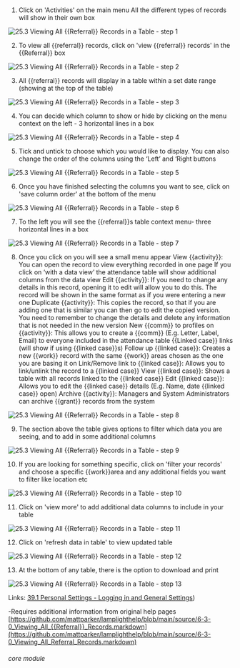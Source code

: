# 

1. Click on &#039;Activities&#039; on the main menu
All the different types of records will show in their own box

![25.3 Viewing All {{Referral}} Records in a Table - step 1](25.3_Viewing_All_Referral_Records_in_a_Table_im_1.png)

2. To view all {{referral}} records, click on &#039;view {{referral}} records&#039; in the {{Referral}} box

![25.3 Viewing All {{Referral}} Records in a Table - step 2](25.3_Viewing_All_Referral_Records_in_a_Table_im_2.png)

3. All {{referral}} records will display in a table within a set date range (showing at the top of the table)

![25.3 Viewing All {{Referral}} Records in a Table - step 3](25.3_Viewing_All_Referral_Records_in_a_Table_im_3.png)

4. You can decide which column to show or hide by clicking on the menu context on the left - 3 horizontal lines in a box

![25.3 Viewing All {{Referral}} Records in a Table - step 4](25.3_Viewing_All_Referral_Records_in_a_Table_im_4.png)

5. Tick and untick to choose which you would like to display.
You can also change the order of the columns using the ‘Left’ and ‘Right buttons

![25.3 Viewing All {{Referral}} Records in a Table - step 5](25.3_Viewing_All_Referral_Records_in_a_Table_im_5.png)

6. Once you have finished selecting the columns you want to see, click on &#039;save column order&#039; at the bottom of the menu

![25.3 Viewing All {{Referral}} Records in a Table - step 6](25.3_Viewing_All_Referral_Records_in_a_Table_im_6.png)

7. To the left you will see the {{referral}}s table context menu- three horizontal lines in a box

![25.3 Viewing All {{Referral}} Records in a Table - step 7](25.3_Viewing_All_Referral_Records_in_a_Table_im_7.png)

8. Once you click on you will see a small menu appear
View {{activity}}: You can open the record to view everything recorded in one page
If you click on ‘with a data view’ the attendance table will show additional columns from the data view
Edit {{activity}}: If you need to change any details in this record, opening it to edit will allow you to do this. The record will be shown in the same format as if you were entering a new one
Duplicate {{activity}}: This copies the record, so that if you are adding one that is similar you can then go to edit the copied version. You need to remember to change the details and delete any information that is not needed in the new version
New {{comm}} to profiles on {{activity}}: This allows you to create a {{comm}} (E.g. Letter, Label, Email) to everyone included in the attendance table
{{Linked case}} links (will show if using {{linked case}}s)
Follow up {{linked case}}: Creates a new {{work}} record with the same {{work}} areas chosen as the one you are basing it on
Link/Remove link to {{linked case}}: Allows you to link/unlink the record to a {{linked case}}
View {{linked case}}: Shows a table with all records linked to the {{linked case}}
Edit {{linked case}}: Allows you to edit the {{linked case}} details (E.g. Name, date {{linked case}} open)
Archive {{activity}}: Managers and System Administrators can archive {{grant}} records from the system

![25.3 Viewing All {{Referral}} Records in a Table - step 8](25.3_Viewing_All_Referral_Records_in_a_Table_im_8.png)

9. The section above the table gives options to filter which data you are seeing, and to add in some additional columns

![25.3 Viewing All {{Referral}} Records in a Table - step 9](25.3_Viewing_All_Referral_Records_in_a_Table_im_9.png)

10. If you are looking for something specific, click on &#039;filter your records&#039; and choose a specific {{work}}area and any additional fields you want to filter like location etc

![25.3 Viewing All {{Referral}} Records in a Table - step 10](25.3_Viewing_All_Referral_Records_in_a_Table_im_10.png)

11. Click on &#039;view more&#039; to add additional data columns to include in your table

![25.3 Viewing All {{Referral}} Records in a Table - step 11](25.3_Viewing_All_Referral_Records_in_a_Table_im_11.png)

12. Click on &#039;refresh data in table&#039; to view updated table

![25.3 Viewing All {{Referral}} Records in a Table - step 12](25.3_Viewing_All_Referral_Records_in_a_Table_im_12.png)

13. At the bottom of any table, there is the option to download and print

![25.3 Viewing All {{Referral}} Records in a Table - step 13](25.3_Viewing_All_Referral_Records_in_a_Table_im_13.png)

Links: [39.1 Personal Settings - Logging in and General Settings](/help/index/p/39.1))

-Requires additional information from original help pages
[https://github.com/mattparker/lamplighthelp/blob/main/source/6-3-0_Viewing_All_{{Referral}}_Records.markdown](https://github.com/mattparker/lamplighthelp/blob/main/source/6-3-0_Viewing_All_Referral_Records.markdown)


###### core module